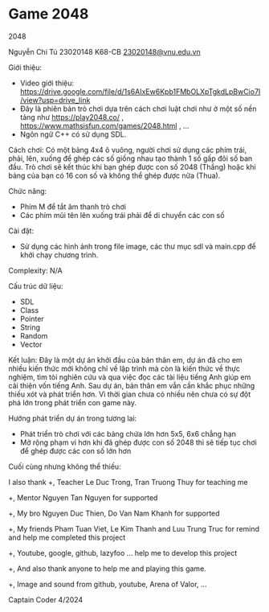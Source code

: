 # Game 2048
2048

Nguyễn Chi Tú 23020148
K68-CB
23020148@vnu.edu.vn

Giới thiệu:
- Video giới thiệu: https://drive.google.com/file/d/1s6AIxEw6Kpb1FMbOLXpTgkdLpBwCio7I/view?usp=drive_link
- Đây là phiên bản trò chơi dựa trên cách chơi luật chơi như ở một số nền tảng như https://play2048.co/ , https://www.mathsisfun.com/games/2048.html , ...
- Ngôn ngữ C++ có sử dụng SDL.

Cách chơi: Có một bảng 4x4 ô vuông, người chơi sử dụng các phím trái, phải, lên, xuống để ghép các số giống nhau tạo thành 1 số gấp đôi số ban đầu. Trò chơi sẽ kết thúc khi bạn ghép được con số 2048 (Thắng) hoặc khi bảng của bạn có 16 con số và không thể ghép được nữa (Thua).

Chức năng:
- Phím M để tắt âm thanh trò chơi
- Các phím mũi tên lên xuống trái phải để di chuyển các con số

Cài đặt:
- Sử dụng các hình ảnh trong file image, các thư mục sdl và main.cpp để khởi chạy chương trình.

Complexity: N/A

Cấu trúc dữ liệu:
- SDL
- Class
- Pointer
- String
- Random
- Vector

Kết luận:
  Đây là một dự án khởi đầu của bản thân em, dự án đã cho em nhiều kiến thức mới không chỉ về lập trình mà còn là kiến thức về thực nghiệm, tìm tòi nghiên cứu và qua việc đọc các tài liệu tiếng Anh giúp em cải thiện vốn tiếng Anh. Sau dự án, bản thân em vẫn cần khắc phục những thiếu xót và phát triển hơn. Vì thời gian chưa có nhiều nên chưa có sự đột phá lớn trong phát triển con game này.
  
  Hướng phát triển dự án trong tương lai: 
  - Phát triển trò chơi với các bảng chứa lớn hơn 5x5, 6x6 chẳng hạn
  - Mở rộng phạm vi hơn khi đã ghép được con số 2048 thì sẽ tiếp tục chơi để ghép được các con số lớn hơn

  Cuối cùng nhưng không thể thiếu:
  
 I also thank
 +, Teacher Le Duc Trong, Tran Truong Thuy for teaching me
 
 +, Mentor Nguyen Tan Nguyen for supported
 
 +, My bro Nguyen Duc Thien, Do Van Nam Khanh for supported
 
 +, My friends Pham Tuan Viet, Le Kim Thanh and Luu Trung Truc for remind and help me
 completed this project
 
 +, Youtube, google, github, lazyfoo ... help me to develop this project
 
 +, And also thank anyone to help me and playing this game.
 
 +, Image and sound from github, youtube, Arena of Valor, ...
 
 Captain Coder 4/2024
